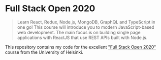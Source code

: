 # Full Stack Open 2020

> Learn React, Redux, Node.js, MongoDB, GraphQL and TypeScript in one go! This course will introduce you to modern JavaScript-based web development. The main focus is on building single page applications with ReactJS that use REST APIs built with Node.js.

This repository contains my code for the excellent ["Full Stack Open 2020"](https://fullstackopen.com/en) course from the University of Helsinki.
